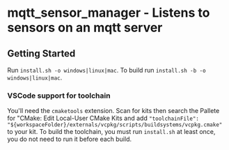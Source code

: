 # mqtt_sensor_manager - Listens to sensors on an mqtt server

## Getting Started

Run `install.sh -o windows|linux|mac`. To build run `install.sh -b -o windows|linux|mac`.

### VSCode support for toolchain

You'll need the `cmaketools` extension. Scan for kits then search the Pallete for "CMake: Edit Local-User CMake Kits and add `"toolchainFile": "${workspaceFolder}/externals/vcpkg/scripts/buildsystems/vcpkg.cmake"` to your kit. To build the toolchain, you must run `install.sh` at least once, you do not need to run it before each build.
